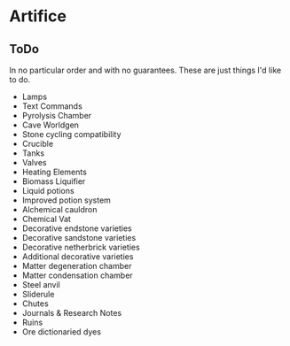 # Artifice

## ToDo

In no particular order and with no guarantees. These are just things I'd like to do.

* Lamps
* Text Commands
* Pyrolysis Chamber
* Cave Worldgen
* Stone cycling compatibility
* Crucible
* Tanks
* Valves
* Heating Elements
* Biomass Liquifier
* Liquid potions
* Improved potion system
* Alchemical cauldron
* Chemical Vat
* Decorative endstone varieties
* Decorative sandstone varieties
* Decorative netherbrick varieties
* Additional decorative varieties
* Matter degeneration chamber
* Matter condensation chamber
* Steel anvil
* Sliderule
* Chutes
* Journals & Research Notes
* Ruins
* Ore dictionaried dyes
